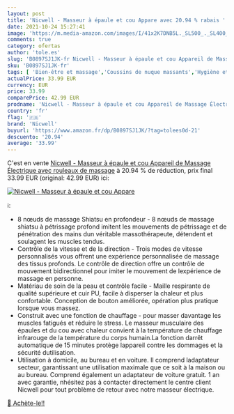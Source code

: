 ```yaml
---
layout: post
title: 'Nicwell - Masseur à épaule et cou Appare avec 20.94 % rabais '
date: 2021-10-24 15:27:41
image: 'https://m.media-amazon.com/images/I/41x2K7DNB5L._SL500_._SL400_.jpg'
comments: true
category: ofertas
author: 'tole.es'
slug: 'B0897SJ1JK-fr Nicwell - Masseur à épaule et cou Appareil de Massage...'
sku: 'B0897SJ1JK-fr'
tags: [ 'Bien-être et massage','Coussins de nuque massants','Hygiène et Santé','Massage et relaxation','Masseurs électriques','nicwell', ]
actualPrice: 33.99 EUR
currency: EUR
price: 33.99
comparePrice: 42.99 EUR
prodname: 'Nicwell - Masseur à épaule et cou Appareil de Massage Électrique avec rouleaux de massage'
country: 'fr'
flag: '🇫🇷'
brand: 'Nicwell'
buyurl: 'https://www.amazon.fr/dp/B0897SJ1JK/?tag=tolees0d-21'
descuento: '20.94'
average: '33.99'
---
```


C'est en vente [Nicwell - Masseur à épaule et cou Appareil de Massage Électrique avec rouleaux de massage](https://www.amazon.fr/dp/B0897SJ1JK/?tag=tolees0d-21)  à  20.94 % de réduction, prix final  33.99 EUR (original: 42.99 EUR) ici:

[![Nicwell - Masseur à épaule et cou Appare](https://m.media-amazon.com/images/I/41x2K7DNB5L._SL500_._SL400_.jpg)](https://www.amazon.fr/dp/B0897SJ1JK/?tag=tolees0d-21)

ℹ️:

- 8 nœuds de massage Shiatsu en profondeur - 8 nœuds de massage shiatsu à pétrissage profond imitent les mouvements de pétrissage et de pénétration des mains dun véritable massothérapeute, détendent et soulagent les muscles tendus.
- Contrôle de la vitesse et de la direction - Trois modes de vitesse personnalisés vous offrent une expérience personnalisée de massage des tissus profonds. Le contrôle de direction offre un contrôle de mouvement bidirectionnel pour imiter le mouvement de lexpérience de massage en personne.
- Matériau de soin de la peau et contrôle facile - Maille respirante de qualité supérieure et cuir PU, facile à disperser la chaleur et plus confortable. Conception de bouton améliorée, opération plus pratique lorsque vous massez.
- Construit avec une fonction de chauffage - pour masser davantage les muscles fatigués et réduire le stress. Le masseur musculaire des épaules et du cou avec chaleur convient à la température de chauffage infrarouge de la température du corps humain.La fonction darrêt automatique de 15 minutes protège lappareil contre les dommages et la sécurité dutilisation.
- Utilisation à domicile, au bureau et en voiture. Il comprend ladaptateur secteur, garantissant une utilisation maximale que ce soit à la maison ou au bureau. Comprend également un adaptateur de voiture gratuit. 1 an avec garantie, nhésitez pas à contacter directement le centre client Nicwell pour tout problème de retour avec notre masseur électrique.

[🛒 Achète-le!!](https://www.amazon.fr/dp/B0897SJ1JK/?tag=tolees0d-21)
